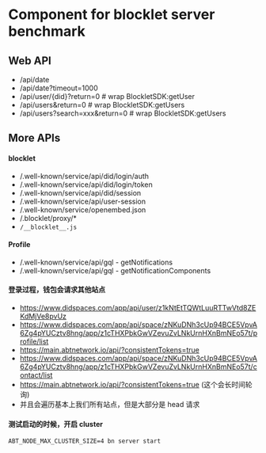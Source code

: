 # Component for blocklet server benchmark

## Web API

- /api/date
- /api/date?timeout=1000
- /api/user/{did}?return=0 # wrap BlockletSDK:getUser
- /api/users&return=0 # wrap BlockletSDK:getUsers
- /api/users?search=xxx&return=0 # wrap BlockletSDK:getUsers

## More APIs

#### blocklet

- /.well-known/service/api/did/login/auth
- /.well-known/service/api/did/login/token
- /.well-known/service/api/did/session
- /.well-known/service/api/user-session
- /.well-known/service/openembed.json
- /.blocklet/proxy/\*
- `/__blocklet__.js`

#### Profile

- /.well-known/service/api/gql - getNotifications
- /.well-known/service/api/gql - getNotificationComponents

#### 登录过程，钱包会请求其他站点

- https://www.didspaces.com/app/api/user/z1kNtEtTQWtLuuRTTwVtd8ZEKdMjVe8pvUz
- https://www.didspaces.com/app/api/space/zNKuDNh3cUp94BCE5VpvA6Zg4pYUCztv8hng/app/z1cTHXPbkGwVZevuZvLNkUrnHXnBmNEo57t/profile/list
- https://main.abtnetwork.io/api/?consistentTokens=true
- https://www.didspaces.com/app/api/space/zNKuDNh3cUp94BCE5VpvA6Zg4pYUCztv8hng/app/z1cTHXPbkGwVZevuZvLNkUrnHXnBmNEo57t/contact/list
- https://main.abtnetwork.io/api/?consistentTokens=true (这个会长时间轮询)
- 并且会遍历基本上我们所有站点，但是大部分是 head 请求

#### 测试启动的时候，开启 cluster

`ABT_NODE_MAX_CLUSTER_SIZE=4 bn server start`
